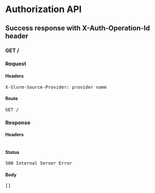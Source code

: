 # Authorization API

## Success response with X-Auth-Operation-Id header

### GET /
### Request

#### Headers

<pre>X-Slurm-Source-Provider: provider_name</pre>

#### Route

<pre>GET /</pre>

### Response

#### Headers

<pre></pre>

#### Status

<pre>500 Internal Server Error</pre>

#### Body

<pre>[]</pre>

